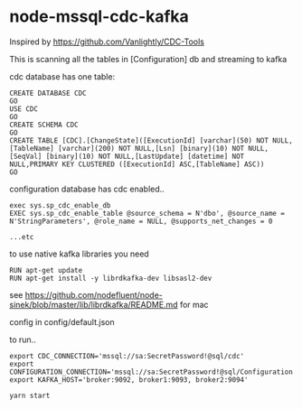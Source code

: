 # node-mssql-cdc-kafka

Inspired by https://github.com/Vanlightly/CDC-Tools

This is scanning all the tables in [Configuration] db and streaming to kafka

cdc database has one table:

````
CREATE DATABASE CDC
GO
USE CDC
GO
CREATE SCHEMA CDC
GO
CREATE TABLE [CDC].[ChangeState]([ExecutionId] [varchar](50) NOT NULL,[TableName] [varchar](200) NOT NULL,[Lsn] [binary](10) NOT NULL,[SeqVal] [binary](10) NOT NULL,[LastUpdate] [datetime] NOT NULL,PRIMARY KEY CLUSTERED ([ExecutionId] ASC,[TableName] ASC))
GO
````

configuration database has cdc enabled..

````
exec sys.sp_cdc_enable_db
EXEC sys.sp_cdc_enable_table @source_schema = N'dbo', @source_name = N'StringParameters', @role_name = NULL, @supports_net_changes = 0 

...etc
````

to use native kafka libraries you need

````
RUN apt-get update
RUN apt-get install -y librdkafka-dev libsasl2-dev

````

see https://github.com/nodefluent/node-sinek/blob/master/lib/librdkafka/README.md for mac

config in config/default.json

to run..

````
export CDC_CONNECTION='mssql://sa:SecretPassword!@sql/cdc'
export CONFIGURATION_CONNECTION='mssql://sa:SecretPassword!@sql/Configuration'
export KAFKA_HOST='broker:9092, broker1:9093, broker2:9094'

yarn start
````